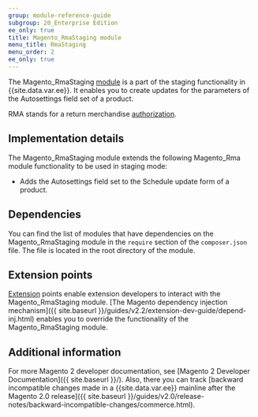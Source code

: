 ```yaml
---
group: module-reference-guide
subgroup: 20_Enterprise Edition
ee_only: true
title: Magento_RmaStaging module
menu_title: RmaStaging
menu_order: 2
ee_only: true
---
```



The Magento_RmaStaging [module](https://glossary.magento.com/module) is a part of the staging functionality in {{site.data.var.ee}}. It enables you to create updates for the parameters of the Autosettings field set of a product.

RMA stands for a return merchandise [authorization](https://glossary.magento.com/authorization).

## Implementation details

The Magento_RmaStaging module extends the following Magento_Rma module functionality to be used in staging mode:

- Adds the Autosettings field set to the Schedule update form of a product.

## Dependencies

You can find the list of modules that have dependencies on the Magento_RmaStaging module in the `require` section of the `composer.json` file. The file is located in the root directory of the module.

## Extension points

[Extension](https://glossary.magento.com/Extension) points enable extension developers to interact with the Magento_RmaStaging module. [The Magento dependency injection mechanism]({{ site.baseurl }}/guides/v2.2/extension-dev-guide/depend-inj.html) enables you to override the functionality of the Magento_RmaStaging module.

## Additional information

For more Magento 2 developer documentation, see [Magento 2 Developer Documentation]({{ site.baseurl }}/). Also, there you can track [backward incompatible changes made in a {{site.data.var.ee}} mainline after the Magento 2.0 release]({{ site.baseurl }}/guides/v2.0/release-notes/backward-incompatible-changes/commerce.html).
